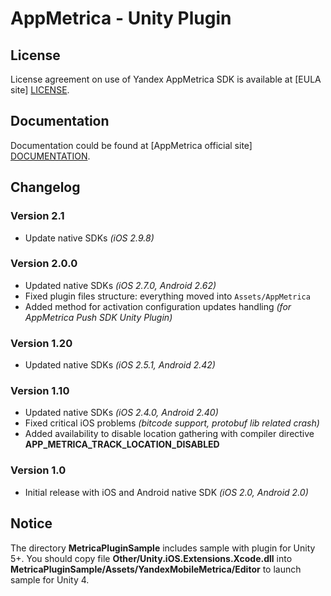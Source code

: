 # AppMetrica - Unity Plugin

## License
License agreement on use of Yandex AppMetrica SDK is available at [EULA site] [LICENSE].

## Documentation
Documentation could be found at [AppMetrica official site] [DOCUMENTATION].

## Changelog

### Version 2.1
* Update native SDKs *(iOS 2.9.8)*

### Version 2.0.0

* Updated native SDKs *(iOS 2.7.0, Android 2.62)*
* Fixed plugin files structure: everything moved into `Assets/AppMetrica`
* Added method for activation configuration updates handling *(for AppMetrica Push SDK Unity Plugin)*

### Version 1.20

* Updated native SDKs *(iOS 2.5.1, Android 2.42)*

### Version 1.10

* Updated native SDKs *(iOS 2.4.0, Android 2.40)*
* Fixed critical iOS problems *(bitcode support, protobuf lib related crash)*
* Added availability to disable location gathering with compiler directive **APP_METRICA_TRACK_LOCATION_DISABLED**

### Version 1.0

* Initial release with iOS and Android native SDK *(iOS 2.0, Android 2.0)*

## Notice

The directory **MetricaPluginSample** includes sample with plugin for Unity 5+. You should copy file  **Other/Unity.iOS.Extensions.Xcode.dll** into **MetricaPluginSample/Assets/YandexMobileMetrica/Editor** to launch sample for Unity 4.

[LICENSE]: http://legal.yandex.ru/metrica_termsofuse/ "Yandex AppMetrica agreement"
[DOCUMENTATION]: https://tech.yandex.com/metrica-mobile-sdk/doc/mobile-sdk-dg/concepts/unity-plugin-docpage/ "Yandex AppMetrica Unity Plugin documentation"
